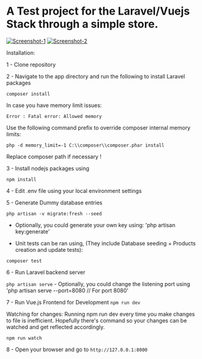 # A Test project for the Laravel/Vuejs Stack through a simple store.

<a href="https://ibb.co/dWgq82s"><img src="https://i.ibb.co/1v65FqY/Screenshot-1.png" alt="Screenshot-1" border="0"></a>
<a href="https://ibb.co/7NG07Mt"><img src="https://i.ibb.co/vvJM2y4/Screenshot-2.png" alt="Screenshot-2" border="0"></a>

Installation:

1 - Clone repository

2 - Navigate to the app directory and run the following to install Laravel packages

`composer install`

In case you have memory limit issues:

```
Error : Fatal error: Allowed memory
```

Use the following command prefix to override composer internal memory limits:

`php -d memory_limit=-1 C:\\composer\\composer.phar install`

Replace composer path if necessary !

3 - Install nodejs packages using

`npm install`

4 - Edit .env file using your local environment settings

5 - Generate Dummy database entries

`php artisan -v migrate:fresh --seed`

-   Optionally, you could generate your own key using: 'php artisan key:generate'

-   Unit tests can be ran using, (They include Database seeding + Products creation and update tests):

`composer test`

6 - Run Laravel backend server

`php artisan serve` - Optionally, you could change the listening port using 'php artisan serve --port=8080 // For port 8080'

7 - Run Vue.js Frontend for Development
`npm run dev`

Watching for changes: Running npm run dev every time you make changes to file is inefficient. Hopefully there's command so your changes can be watched and get reflected accordingly.

`npm run watch`

8 - Open your browser and go to `http://127.0.0.1:8000`
